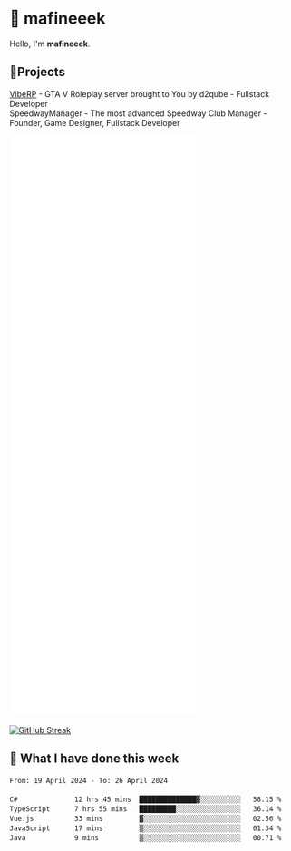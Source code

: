 # 👋 mafineeek
Hello, I'm **mafineeek**.

## 📝Projects

[VibeRP](https://v-rp.pl) - GTA V Roleplay server brought to You by d2qube - Fullstack Developer<br/>
SpeedwayManager - The most advanced Speedway Club Manager - Founder, Game Designer, Fullstack Developer


![](./github-metrics.svg)

[![GitHub Streak](https://streak-stats.demolab.com/?user=mafineeek)](https://git.io/streak-stats)

## 📰 What I have done this week
<!--START_SECTION:waka-->

```txt
From: 19 April 2024 - To: 26 April 2024

C#              12 hrs 45 mins  ██████████████▓░░░░░░░░░░   58.15 %
TypeScript      7 hrs 55 mins   █████████░░░░░░░░░░░░░░░░   36.14 %
Vue.js          33 mins         ▓░░░░░░░░░░░░░░░░░░░░░░░░   02.56 %
JavaScript      17 mins         ▒░░░░░░░░░░░░░░░░░░░░░░░░   01.34 %
Java            9 mins          ▒░░░░░░░░░░░░░░░░░░░░░░░░   00.71 %
```

<!--END_SECTION:waka-->
